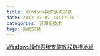 ```yaml
---
title: Windows操作系统安装
date: 2017-05-07 14:47:30
categories: 计算机技术 
tags: 系统安装
---
```


[Windows操作系统安装教程链接地址](http://cdn.zhangchi.xyz//pdf/%E7%B3%BB%E7%BB%9F%E5%AE%89%E8%A3%85%E6%95%99%E7%A8%8B%E2%80%94%E2%80%94%E5%BC%A0%E9%A9%B0.pdf)

